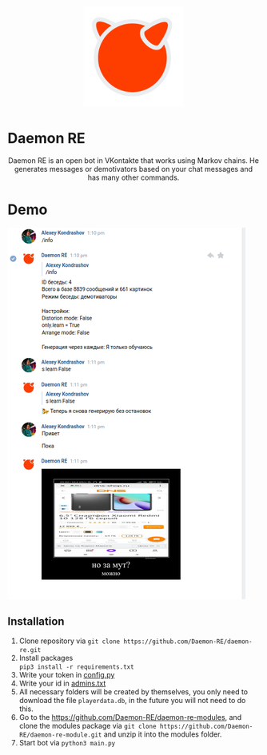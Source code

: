 <h1 align="center">
  <img src="assets/logo.png" alt="Daemon RE" style="max-width: 100%;height: 200px;">
</h1>

# Daemon RE
<p align="center">Daemon RE is an open bot in VKontakte that works using Markov chains. He generates messages or demotivators based on your chat messages and has many other commands.</p>

# Demo
<img src="assets/demo.png">

## Installation
1. Clone repository via `git clone https://github.com/Daemon-RE/daemon-re.git`
2. Install packages<br> `pip3 install -r requirements.txt`<br>
4. Write your token in [config.py](source/config.py)
5. Write your id in [admins.txt](source/Lists/admins.txt)
6. All necessary folders will be created by themselves, you only need to download the file `playerdata.db`, in the future you will not need to do this.
7. Go to the https://github.com/Daemon-RE/daemon-re-modules, and clone the modules package via `git clone https://github.com/Daemon-RE/daemon-re-module.git` and unzip it into the modules folder.
8. Start bot via `python3 main.py`

